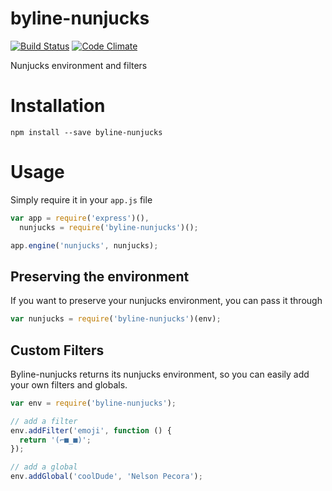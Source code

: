 # byline-nunjucks

[![Build Status](https://travis-ci.org/nymag/byline-nunjucks.svg)](https://travis-ci.org/nymag/byline-nunjucks)
[![Code Climate](https://codeclimate.com/github/nymag/byline-nunjucks/badges/gpa.svg)](https://codeclimate.com/github/nymag/byline-nunjucks)

Nunjucks environment and filters

# Installation

```
npm install --save byline-nunjucks
```

# Usage

Simply require it in your `app.js` file

```js
var app = require('express')(),
  nunjucks = require('byline-nunjucks')();

app.engine('nunjucks', nunjucks);
```

## Preserving the environment

If you want to preserve your nunjucks environment, you can pass it through

```js
var nunjucks = require('byline-nunjucks')(env);
```

## Custom Filters

Byline-nunjucks returns its nunjucks environment, so you can easily add your own filters and globals.

```js
var env = require('byline-nunjucks');

// add a filter
env.addFilter('emoji', function () {
  return '(⌐■_■)';
});

// add a global
env.addGlobal('coolDude', 'Nelson Pecora');
```